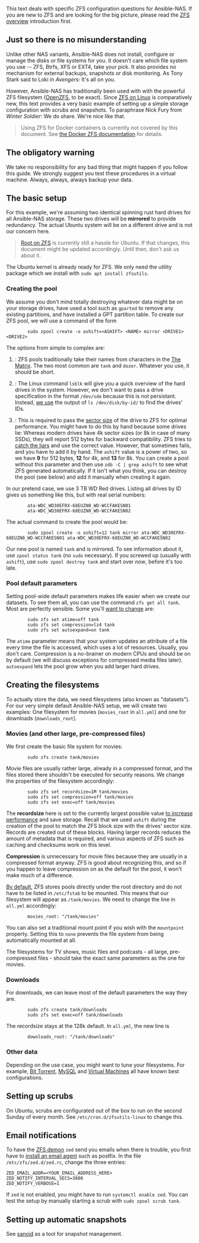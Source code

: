 This text deals with specific ZFS configuration questions for Ansible-NAS. If
you are new to ZFS and are looking for the big picture, please read the [ZFS
overview](zfs_overview.md) introduction first.

## Just so there is no misunderstanding

Unlike other NAS variants, Ansible-NAS does not install, configure or manage the
disks or file systems for you. It doesn't care which file system you use -- ZFS,
Btrfs, XFS or EXT4, take your pick. It also provides no mechanism for external
backups, snapshots or disk monitoring. As Tony Stark said to Loki in _Avengers_:
It's all on you.

However, Ansible-NAS has traditionally been used with with the powerful ZFS
filesystem ([OpenZFS](http://www.open-zfs.org/wiki/Main_Page), to be exact).
Since [ZFS on Linux](https://zfsonlinux.org/) is comparatively new, this text
provides a very basic example of setting up a simple storage configuration with
scrubs and snapshots. To paraphrase Nick Fury from _Winter Soldier_: We do
share. We're nice like that.

> Using ZFS for Docker containers is currently not covered by this document. See
> [the Docker ZFS
> documentation](https://docs.docker.com/storage/storagedriver/zfs-driver/) for
> details.

## The obligatory warning

We take no responsibility for any bad thing that might happen if you follow this
guide. We strongly suggest you test these procedures in a virtual machine.
Always, always, always backup your data.

## The basic setup

For this example, we're assuming two identical spinning rust hard drives for all
Ansible-NAS storage. These two drives will be **mirrored** to provide
redundancy. The actual Ubuntu system will be on a different drive and is not our
concern here.

> [Root on ZFS](https://github.com/zfsonlinux/zfs/wiki/Ubuntu-18.04-Root-on-ZFS)
> is currently still a hassle for Ubuntu. If that changes, this document might
> be updated accordingly. Until then, don't ask us about it.

The Ubuntu kernel is already ready for ZFS. We only need the utility package
which we install with `sudo apt install zfsutils`.


### Creating the pool

We assume you don't mind totally destroying whatever data might be on your
storage drives, have used a tool such as `gparted` to remove any existing
partitions, and have installed a GPT partition table. To create our ZFS pool, we
will use a command of the form

```
        sudo zpool create -o ashift=<ASHIFT> <NAME> mirror <DRIVE1> <DRIVE2>
```

The options from simple to complex are:

1. **<NAME>**: ZFS pools traditionally take their names from characters in the
   [The Matrix](https://www.imdb.com/title/tt0133093/fullcredits). The two most
   common are `tank` and `dozer`. Whatever you use, it should be short.

1. **<DRIVES>**: The Linux command `lsblk` will give you a quick overview of the
   hard drives in the system. However, we don't want to pass a drive
   specification in the format `/dev/sde` because this is not persistant.
   Instead, [we
   use](https://github.com/zfsonlinux/zfs/wiki/FAQ#selecting-dev-names-when-creating-a-pool)
   the output of `ls /dev/disk/by-id/` to find the drives' IDs. 
   
1. **<ASHIFT>**: This is required to pass the [sector
   size](https://github.com/zfsonlinux/zfs/wiki/FAQ#advanced-format-disks) of
   the drive to ZFS for optimal performance. You might have to do this by hand
   because some drives lie: Whereas modern drives have 4k sector sizes (or 8k in
   case of many SSDs), they will report 512 bytes for backward compatibility.
   ZFS tries to [catch the
   liars](https://github.com/zfsonlinux/zfs/blob/master/cmd/zpool/zpool_vdev.c)
   and use the correct value. However, that sometimes fails, and you have to add
   it by hand. The `ashift` value is a power of two, so we have **9** for 512
   bytes, **12** for 4k, and **13** for 8k. You can create a pool without this
   parameter and then use `zdb -C | grep ashift` to see what ZFS generated
   automatically. If it isn't what you think, you can destroy the pool (see
   below) and add it manually when creating it again.

In our pretend case, we use 3 TB WD Red drives. Listing all drives by ID gives
us something like this, but with real serial numbers:

```
        ata-WDC_WD30EFRX-68EUZN0_WD-WCCFAKESN01
        ata-WDC_WD30EFRX-68EUZN0_WD-WCCFAKESN02
```

The actual command to create the pool would be: 

```
        sudo zpool create -o ashift=12 tank mirror ata-WDC_WD30EFRX-68EUZN0_WD-WCCFAKESN01 ata-WDC_WD30EFRX-68EUZN0_WD-WCCFAKESN02
```

Our new pool is named `tank` and is mirrored. To see information about it, use
`zpool status tank` (no `sudo` necessary). If you screwed up (usually with
`ashift`), use `sudo zpool destroy tank` and start over _now_, before it's too
late.

### Pool default parameters

Setting pool-wide default parameters makes life easier when we create our
datasets. To see them all, you can use the command `zfs get all tank`. Most are
perfectly sensible. Some you'll [want to
change](https://jrs-s.net/2018/08/17/zfs-tuning-cheat-sheet/) are:

```
        sudo zfs set atime=off tank
        sudo zfs set compression=lz4 tank
        sudo zfs set autoexpand=on tank
```

The `atime` parameter means that your system updates an attribute of a file
every time the file is accessed, which uses a lot of resources. Usually, you
don't care. Compression is a no-brainer on modern CPUs and should be on by
default (we will discuss exceptions for compressed media files later).
`autoexpand` lets the pool grow when you add larger hard drives.


## Creating the filesystems

To actually store the data, we need filesystems (also known as "datasets"). For
our very simple default Ansible-NAS setup, we will create two examples: One
filesystem for movies (`movies_root` in `all.yml`) and one for downloads
(`downloads_root`). 

### Movies (and other large, pre-compressed files)

We first create the basic file system for movies:

```
        sudo zfs create tank/movies
```

Movie files are usually rather large, already in a compressed format, and the
files stored there shouldn't be executed for security reasons. We change the
properties of the filesystem accordingly:

```
        sudo zfs set recordsize=1M tank/movies
        sudo zfs set compression=off tank/movies
        sudo zfs set exec=off tank/movies
```

The **recordsize** here is set to the currently largest possible value [to
increase performance](https://jrs-s.net/2019/04/03/on-zfs-recordsize/) and save
storage.  Recall that we used `ashift` during the creation of the pool to match
the ZFS block size with the drives' sector size. Records are created out of
these blocks. Having larger records reduces the amount of metadata that is
required, and various aspects of ZFS such as caching and checksums work on this
level.

**Compression** is unnecessary for movie files because they are usually in a
compressed format anyway. ZFS is good about recognizing this, and so if you
happen to leave compression on as the default for the pool, it won't make much
of a difference. 

[By default](https://zfsonlinux.org/manpages/0.7.13/man8/zfs.8.html#lbAI), ZFS
stores pools directly under the root directory and do not have to be listed in
`/etc/fstab` to be mounted. This means that our filesystem will appear as
`/tank/movies`. We need to change the line in `all.yml` accordingly: 

```
        movies_root: "/tank/movies"
```

You can also set a traditional mount point if you wish with the `mountpoint`
property. Setting this to `none` prevents the file system from being
automatically mounted at all. 

The filesystems for TV shows, music files and podcasts - all large,
pre-compressed files - should take the exact same parameters as the one for
movies. 

### Downloads 

For downloads, we can leave most of the default parameters the way they are. 
                
```
        sudo zfs create tank/downloads
        sudo zfs set exec=off tank/downloads
```

The recordsize stays at the 128k default. In `all.yml`, the new line is

```
        downloads_root: "/tank/downloads"
```

### Other data

Depending on the use case, you might want to tune your filesystems. For example,
[Bit Torrent](http://open-zfs.org/wiki/Performance_tuning#Bit_Torrent),
[MySQL](http://open-zfs.org/wiki/Performance_tuning#MySQL) and [Virtual
Machines](http://open-zfs.org/wiki/Performance_tuning#Virtual_machines) all have
known best configurations. 


## Setting up scrubs

On Ubuntu, scrubs are configurated out of the box to run on the second Sunday of
every month. See `/etc/cron.d/zfsutils-linux` to change this.


## Email notifications

To have the [ZFS
demon](http://manpages.ubuntu.com/manpages/bionic/man8/zed.8.html) `zed` send
you emails when there is trouble, you first have to [install an email
agent](https://www.reddit.com/r/zfs/comments/90prt4/zed_config_on_ubuntu_1804/)
such as postfix. In the file `/etc/zfs/zed.d/zed.rc`, change the three entries:

```
ZED_EMAIL_ADDR=<YOUR_EMAIL_ADDRESS_HERE>
ZED_NOTIFY_INTERVAL_SECS=3600
ZED_NOTIFY_VERBOSE=1
```

If `zed` is not enabled, you might have to run `systemctl enable zed`. You can
test the setup by manually starting a scrub with `sudo zpool scrub tank`. 


## Setting up automatic snapshots

See [sanoid](https://github.com/jimsalterjrs/sanoid/) as a tool for snapshot
management. 



